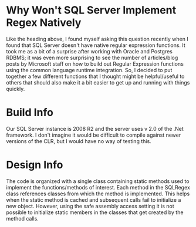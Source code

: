 # Why Won't SQL Server Implement Regex Natively
Like the heading above, I found myself asking this question recently when I found that SQL Server doesn't have native regular expression functions.  It took me as a bit of a surprise after working with Oracle and Postgres RDBMS; it was even more surprising to see the number of articles/blog posts by Microsoft staff on how to build out Regular Expression functions using the common language runtime integration.  So, I decided to put together a few different functions that I thought might be helpful/useful to others that should also make it a bit easier to get up and running with things quickly.  

# Build Info
Our SQL Server instance is 2008 R2 and the server uses v 2.0 of the .Net framework.  I don't imagine it would be difficult to compile against newer versions of the CLR, but I would have no way of testing this.  

# Design Info
The code is organized with a single class containing static methods used to implement the functions/methods of interest.  Each method in the SQLRegex class references classes from which the method is implemented.  This helps when the static method is cached and subsequent calls fail to initialize a new object.  However, using the safe assembly access setting it is not possible to initialize static members in the classes that get created by the method calls.  


